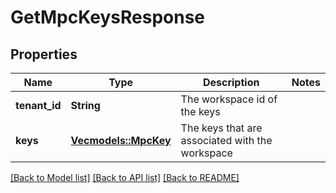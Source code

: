 # GetMpcKeysResponse

## Properties

Name | Type | Description | Notes
------------ | ------------- | ------------- | -------------
**tenant_id** | **String** | The workspace id of the keys | 
**keys** | [**Vec<models::MpcKey>**](MpcKey.md) | The keys that are associated with the workspace | 

[[Back to Model list]](../README.md#documentation-for-models) [[Back to API list]](../README.md#documentation-for-api-endpoints) [[Back to README]](../README.md)


